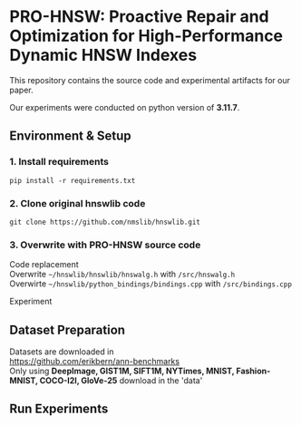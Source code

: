 # PRO-HNSW: Proactive Repair and Optimization for High-Performance Dynamic HNSW Indexes

This repository contains the source code and experimental artifacts for our paper. 

Our experiments were conducted on python version of **3.11.7**.

## Environment & Setup

### 1. Install requirements
```
pip install -r requirements.txt
```

### 2. Clone original hnswlib code
```
git clone https://github.com/nmslib/hnswlib.git
```

### 3. Overwrite with PRO-HNSW source code



Code replacement \
Overwrite ```~/hnswlib/hnswlib/hnswalg.h``` with ```/src/hnswalg.h``` \
Overwirte ```~/hnswlib/python_bindings/bindings.cpp``` with ```/src/bindings.cpp``` 

Experiment

## Dataset Preparation

Datasets are downloaded in \
https://github.com/erikbern/ann-benchmarks \
Only using **DeepImage, GIST1M, SIFT1M, NYTimes, MNIST, Fashion-MNIST, COCO-I2I, GloVe-25**
download in the 'data'

## Run Experiments
